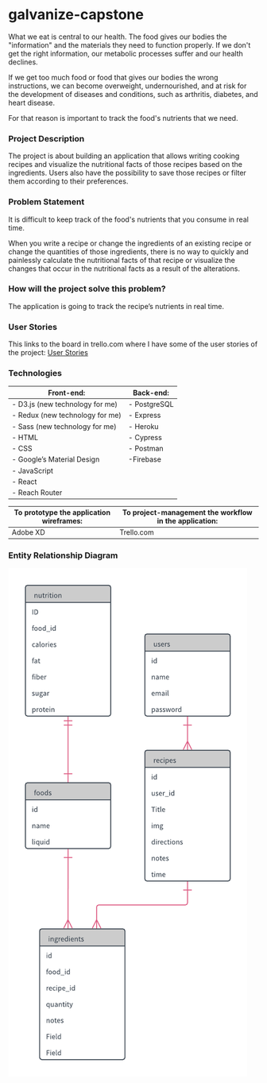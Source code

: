 # galvanize-capstone
What we eat is central to our health. The food gives our bodies the "information" and the materials they need to function properly. If we don't get the right information, our metabolic processes suffer and our health declines.

If we get too much food or food that gives our bodies the wrong instructions, we can become overweight, undernourished, and at risk for the development of diseases and conditions, such as arthritis, diabetes, and heart disease.

For that reason is important to track the food's nutrients that we need.

### Project Description
The project is about building an application that allows writing cooking recipes and visualize the nutritional facts of those recipes based on the ingredients. Users also have the possibility to save those recipes or filter them according to their preferences.

### Problem Statement
It is difficult to keep track of the food's nutrients that you consume in real time.

When you write a recipe or change the ingredients of an existing recipe or change the quantities of those ingredients, there is no way to quickly and painlessly calculate the nutritional facts of that recipe or visualize the changes that occur in the nutritional facts as a result of the alterations.

### How will the project solve this problem?
The application is going to track the recipe’s nutrients in real time.

### User Stories
This links to the board in trello.com where I have some of the user stories of the project: 
[User Stories](https://trello.com/b/5ApCBpUg/capstone-project)

### Technologies 

| Front-end: | Back-end:
------------ | -----------
|- D3.js (new technology for me) |- PostgreSQL
|- Redux (new technology for me) |- Express 
|- Sass (new technology for me) |- Heroku
|- HTML |- Cypress
|- CSS |- Postman
|- Google’s Material Design |-Firebase 
|- JavaScript |
|- React |
|- Reach Router |

| To prototype the application wireframes: | To project-management the workflow in the application:|
------- | -------
|Adobe XD | Trello.com

###  Entity Relationship Diagram

![ERD](https://github.com/belinda-galiano/galvanize-capstone/blob/master/Entity%20Relationship%20Diagram.png)
